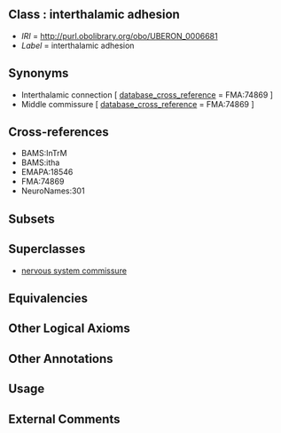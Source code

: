 
## Class : interthalamic adhesion

 * *IRI* = http://purl.obolibrary.org/obo/UBERON_0006681
 * *Label* = interthalamic adhesion

## Synonyms

 * Interthalamic connection [ [database_cross_reference](../../ef/oboInOwl#hasDbXref.md) = FMA:74869 ]
 * Middle commissure [ [database_cross_reference](../../ef/oboInOwl#hasDbXref.md) = FMA:74869 ]

## Cross-references

 * BAMS:InTrM
 * BAMS:itha
 * EMAPA:18546
 * FMA:74869
 * NeuroNames:301

## Subsets


## Superclasses

 * [nervous system commissure](../../UBERON/20/UBERON_0001020.md)

## Equivalencies


## Other Logical Axioms


## Other Annotations


## Usage


## External Comments

